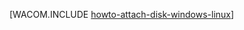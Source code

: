 <properties linkid="manage-linux-howto-attach-a-disk" urlDisplayName="Conectar um disco" pageTitle="Conectar um disco a uma máquina virtual | Azure" metaKeywords="Máquina virtual Azure Linux, máquina virtual Azure, Azure conectar disco, Azure inicializar disco" description="Aprenda a conectar um disco de dados a uma máquina virtual Azure. Em seguida, inicialize o disco na máquina virtual Windows Server ou Linux." metaCanonical="" services="virtual-machines,storage" documentationCenter="" title="Como conectar um disco de dados a uma máquina Virtual" authors="" solutions="" manager="" editor="" />





[WACOM.INCLUDE [howto-attach-disk-windows-linux](../includes/howto-attach-disk-windows-linux.md)]

